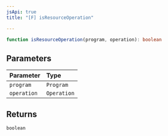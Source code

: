 ```yaml
---
jsApi: true
title: "[F] isResourceOperation"

---
```

```ts
function isResourceOperation(program, operation): boolean
```

## Parameters

| Parameter | Type |
| :------ | :------ |
| `program` | `Program` |
| `operation` | `Operation` |

## Returns

`boolean`

